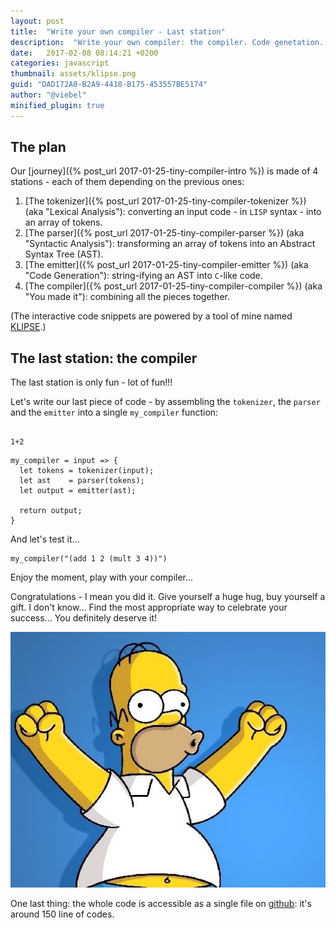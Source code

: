 ```yaml
---
layout: post
title:  "Write your own compiler - Last station"
description:  "Write your own compiler: the compiler. Code genetation. AST. Abstract syntax tree. lisp. javascript."
date:   2017-02-08 08:14:21 +0200
categories: javascript
thumbnail: assets/klipse.png
guid: "DAD172A0-B2A9-4418-B175-453557BE5174"
author: "@viebel"
minified_plugin: true
---
```



## The plan

Our [journey]({% post_url 2017-01-25-tiny-compiler-intro %}) is made of 4 stations - each of them depending on the previous ones:

1. [The tokenizer]({% post_url 2017-01-25-tiny-compiler-tokenizer %}) (aka "Lexical Analysis"): converting an input code - in `LISP` syntax - into an array of tokens.
2. [The parser]({% post_url 2017-01-25-tiny-compiler-parser %}) (aka "Syntactic Analysis"): transforming an array of tokens into an Abstract Syntax Tree (AST).
3. [The emitter]({% post_url 2017-01-25-tiny-compiler-emitter %}) (aka "Code Generation"): string-ifying an AST into `C`-like code.
4. [The compiler]({% post_url 2017-01-25-tiny-compiler-compiler %}) (aka "You made it"): combining all the pieces together.

(The interactive code snippets are powered by a tool of mine named [KLIPSE](https://github.com/viebel/klipse).)


## The last station: the compiler


The last station is only fun - lot of fun!!!


Let's write our last piece of code - by assembling the `tokenizer`, the `parser` and the `emitter` into a single `my_compiler` function:


<pre class="hidden"><code class="language-eval-js" data-external-libs="https://raw.githubusercontent.com/viebel/javascript-toolbelt/master/lib/compiler.js">
1+2
</code></pre>

~~~eval-js
my_compiler = input => {
  let tokens = tokenizer(input);
  let ast    = parser(tokens);
  let output = emitter(ast);

  return output;
}
~~~

And let's test it...

~~~eval-js
my_compiler("(add 1 2 (mult 3 4))")
~~~

Enjoy the moment, play with your compiler... 


Congratulations - I mean you did it. Give yourself a huge hug, buy yourself a gift. I don't know... Find the most appropriate way to celebrate your success... You definitely deserve it!


![ast](/assets/hourra.png)

One last thing: the whole code is accessible as a single file on [github](https://github.com/viebel/javascript-toolbelt/blob/master/lib/compiler.js): it's around 150 line of codes.
